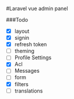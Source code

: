 #Laravel vue admin panel

###Todo
* [x] layout
* [x] signin
* [x] refresh token
* [ ] theming
* [ ] Profile Settings
* [x] Acl
* [ ] Messages
* [ ] form
* [x] filters
* [ ] translations
